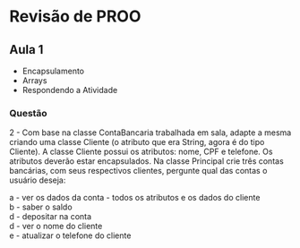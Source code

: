 # Revisão de PROO

## Aula 1

+ Encapsulamento
+ Arrays
+ Respondendo a Atividade

### Questão

2 - Com base na classe ContaBancaria trabalhada em sala, adapte a mesma criando uma classe Cliente (o atributo que era String, agora é do tipo Cliente). A classe Cliente possui os atributos: nome, CPF e telefone. Os atributos deverão estar encapsulados. 
Na classe Principal crie três contas bancárias, com seus respectivos clientes, pergunte qual das contas o usuário deseja:

a - ver os dados da conta - todos os atributos e os dados do cliente <br>
b - saber o saldo <br>
d - depositar na conta <br>
d - ver o nome do cliente <br>
e - atualizar o telefone do cliente
